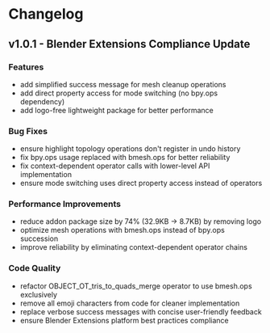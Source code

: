 # Changelog

## v1.0.1 - Blender Extensions Compliance Update

### Features
- add simplified success message for mesh cleanup operations
- add direct property access for mode switching (no bpy.ops dependency)
- add logo-free lightweight package for better performance

### Bug Fixes  
- ensure highlight topology operations don't register in undo history
- fix bpy.ops usage replaced with bmesh.ops for better reliability
- fix context-dependent operator calls with lower-level API implementation
- ensure mode switching uses direct property access instead of operators

### Performance Improvements
- reduce addon package size by 74% (32.9KB → 8.7KB) by removing logo
- optimize mesh operations with bmesh.ops instead of bpy.ops succession
- improve reliability by eliminating context-dependent operator chains

### Code Quality
- refactor OBJECT_OT_tris_to_quads_merge operator to use bmesh.ops exclusively
- remove all emoji characters from code for cleaner implementation  
- replace verbose success messages with concise user-friendly feedback
- ensure Blender Extensions platform best practices compliance